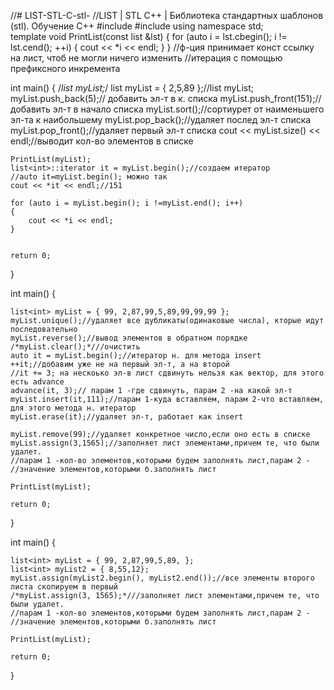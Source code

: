//# LIST-STL-C-stl-
//LIST | STL C++ | Библиотека стандартных шаблонов (stl). Обучение С++
#include<iostream>
#include<list>
using namespace std;	
template<typename T>
void PrintList(const list<T> &lst)
{
	for (auto i = lst.cbegin(); i != lst.cend(); ++i)
	{
		cout << *i << endl;
	}
}
//ф-ция принимает конст ссылку на лист, чтоб не могли ничего изменить
//итерация с помощью префиксного инкремента


int main() 
{
	/*list<int> myList;*/
	list<int> myList = { 2,5,89 };//list<int> myList;
	myList.push_back(5);// добавить эл-т в к. списка
	myList.push_front(151);// добавить эл-т в начало  списка
	myList.sort();//сортиурет от наименьшего эл-та к наибольшему
	myList.pop_back();//удаляет послед эл-т списка
	myList.pop_front();//удаляет первый эл-т списка
	cout << myList.size() << endl;//выводит кол-во элементов в списке



	PrintList(myList);
	list<int>::iterator it = myList.begin();//создаем итератор
	//auto it=myList.begin(); можно так
	cout << *it << endl;//151

	for (auto i = myList.begin(); i !=myList.end(); i++)
	{
		cout << *i << endl;
	}


	return 0;
}

int main()
{

	list<int> myList = { 99, 2,87,99,5,89,99,99,99 };
	myList.unique();//удаляет все дубликаты(одинаковые числа), кторые идут последовательно
	myList.reverse();//вывод элементов в обратном порядке
	/*myList.clear();*///очистить
	auto it = myList.begin();//итератор н. для метода insert
	++it;//добавим уже не на первый эл-т, а на второй
	//it += 3; на нескоько эл-в лист сдвинуть нельзя как вектор, для этого  есть advance
	advance(it, 3);// парам 1 -где сдвинуть, парам 2 -на какой эл-т
	myList.insert(it,111);//парам 1-куда вставляем, парам 2-что вставляем, для этого метода н. итератор
	myList.erase(it);//удаляет эл-т, работает как insert

	myList.remove(99);//удаляет конкретное число,если оно есть в списке
	myList.assign(3,1565);//заполняет лист элементами,причем те, что были удалет.
	//парам 1 -кол-во элементов,которыми будем заполнять лист,парам 2 -
	//значение элементов,которыми б.заполнять лист
	
	PrintList(myList);

	return 0;
}

int main()
{

	list<int> myList = { 99, 2,87,99,5,89, };
	list<int> myList2 = { 8,55,12};
	myList.assign(myList2.begin(), myList2.end());//все элементы второго листа скопируем в первый
	/*myList.assign(3, 1565);*///заполняет лист элементами,причем те, что были удалет.
	//парам 1 -кол-во элементов,которыми будем заполнять лист,парам 2 -
	//значение элементов,которыми б.заполнять лист

	PrintList(myList);

	return 0;
}
